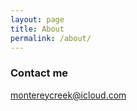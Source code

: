 ```yaml
---
layout: page
title: About
permalink: /about/
---
```



### Contact me

[montereycreek@icloud.com](mailto:montereycreek@icloud.com)
